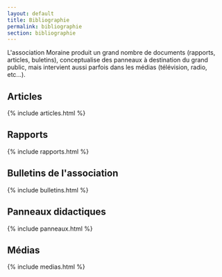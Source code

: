 ```yaml
---
layout: default
title: Bibliographie
permalink: bibliographie
section: bibliographie
---
```


L'association Moraine produit un grand nombre de documents (rapports, articles, buletins), conceptualise des panneaux à destination du grand public, mais intervient aussi parfois dans les médias (télévision, radio, etc...).


## Articles

{% include articles.html %}

## Rapports
{% include rapports.html %}

## Bulletins de l'association
{% include bulletins.html %}

## Panneaux didactiques
{% include panneaux.html %}

## Médias
{% include medias.html %}
